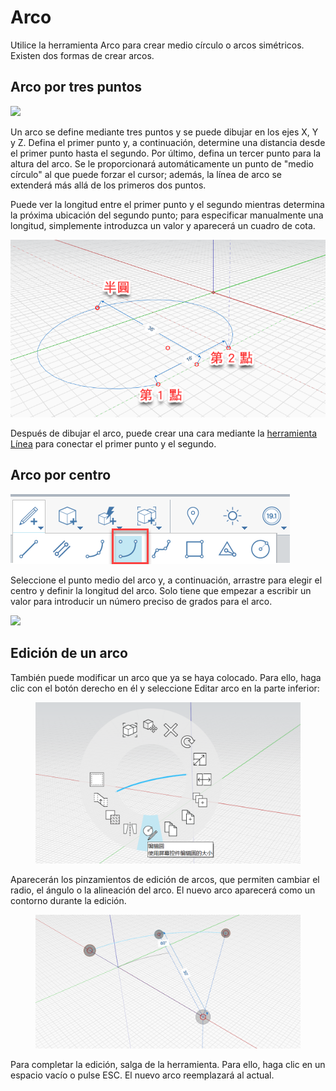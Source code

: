# Arco

Utilice la herramienta Arco para crear medio círculo o arcos simétricos. Existen dos formas de crear arcos.

## Arco por tres puntos

![](../.gitbook/assets/arc\_three\_pts.png)

Un arco se define mediante tres puntos y se puede dibujar en los ejes X, Y y Z. Defina el primer punto y, a continuación, determine una distancia desde el primer punto hasta el segundo. Por último, defina un tercer punto para la altura del arco. Se le proporcionará automáticamente un punto de "medio círculo" al que puede forzar el cursor; además, la línea de arco se extenderá más allá de los primeros dos puntos.

Puede ver la longitud entre el primer punto y el segundo mientras determina la próxima ubicación del segundo punto; para especificar manualmente una longitud, simplemente introduzca un valor y aparecerá un cuadro de cota.

![](../.gitbook/assets/arc-by-three-pts.png)

Después de dibujar el arco, puede crear una cara mediante la [herramienta Línea](line-tool.md) para conectar el primer punto y el segundo.

## Arco por centro

![](<../.gitbook/assets/arc-by-center (1).png>)

Seleccione el punto medio del arco y, a continuación, arrastre para elegir el centro y definir la longitud del arco. Solo tiene que empezar a escribir un valor para introducir un número preciso de grados para el arco.

![](../.gitbook/assets/arc\_circle\_demo.gif)

## Edición de un arco

También puede modificar un arco que ya se haya colocado. Para ello, haga clic con el botón derecho en él y seleccione Editar arco en la parte inferior:

<figure><img src="../.gitbook/assets/image (12).png" alt=""><figcaption></figcaption></figure>

Aparecerán los pinzamientos de edición de arcos, que permiten cambiar el radio, el ángulo o la alineación del arco. El nuevo arco aparecerá como un contorno durante la edición.

<figure><img src="../.gitbook/assets/image (11).png" alt=""><figcaption></figcaption></figure>

Para completar la edición, salga de la herramienta. Para ello, haga clic en un espacio vacío o pulse ESC. El nuevo arco reemplazará al actual.

